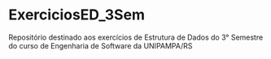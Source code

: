 # ExerciciosED_3Sem
Repositório destinado aos exercícios de Estrutura de Dados do 3° Semestre do curso de Engenharia de Software da UNIPAMPA/RS
